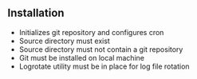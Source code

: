 ## Installation
- Initializes git repository and configures cron
- Source directory must exist 
- Source directory must not contain a git repository
- Git must be installed on local machine
- Logrotate utility must be in place for log file rotation